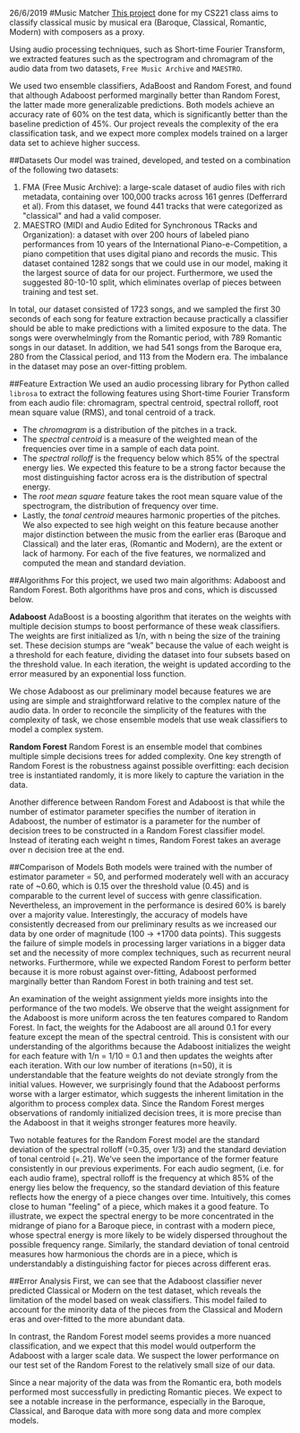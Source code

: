 26/6/2019
#Music Matcher
[This project](https://github.com/lucaspauker/music-matcher) done for my CS221 class aims to classify classical music by musical era (Baroque, Classical, Romantic, Modern) with composers as a proxy.

Using audio processing techniques, such as Short-time Fourier Transform, we extracted features such as the spectrogram and chromagram of the audio data from two datasets, `Free Music Archive` and `MAESTRO`.

We used two ensemble classifiers, AdaBoost and Random Forest, and found that although Adaboost performed marginally better than Random Forest, the latter made more generalizable predictions. Both models achieve an accuracy rate of 60% on the test data, which is significantly better than the baseline prediction of 45%. Our project reveals the complexity of the era classification task, and we expect more complex models trained on a larger data set to achieve higher success.

##Datasets
Our model was trained, developed, and tested on a combination of the following two datasets:

1. FMA (Free Music Archive): a large-scale dataset of audio files with rich metadata, containing over 100,000 tracks across 161 genres (Defferrard et al). From this dataset, we found 441 tracks that were categorized as "classical" and had a valid composer.
2. MAESTRO (MIDI and Audio Edited for Synchronous TRacks and Organization): a dataset with over 200 hours of labeled piano performances from 10 years of the International Piano-e-Competition, a piano competition that uses digital piano and records the music. This dataset contained 1282 songs that we could use in our model, making it the largest source of data for our project. Furthermore, we used the suggested 80-10-10 split, which eliminates overlap of pieces between training and test set.

In total, our dataset consisted of 1723 songs, and we sampled the first 30 seconds of each song for feature extraction because practically a classifier should be able to make predictions with a limited exposure to the data. The songs were overwhelmingly from the Romantic period, with 789 Romantic songs in our dataset. In addition, we had 541 songs from the Baroque era, 280 from the Classical period, and 113 from the Modern era. The imbalance in the dataset may pose an over-fitting problem.

##Feature Extraction
We used an audio processing library for Python called `librosa` to extract the following features using Short-time Fourier Transform from each audio file: chromagram, spectral centroid, spectral rolloff, root mean square value (RMS), and tonal centroid of a track.

- The *chromagram* is a distribution of the pitches in a track.
- The *spectral centroid* is a measure of the weighted mean of the frequencies over time in a sample of each data point.
- The *spectral rolloff* is the frequency below which 85% of the spectral energy lies. We expected this feature to be a strong factor because the most distinguishing factor across era is the distribution of spectral energy.
- The *root mean square* feature takes the root mean square value of the spectrogram, the distribution of frequency over time.
- Lastly, the *tonal centroid* meaures harmonic properties of the pitches. We also expected to see high weight on this feature because another major distinction between the music from the earlier eras (Baroque and Classical) and the later eras, (Romantic and Modern), are the extent or lack of harmony. For each of the five features, we normalized and computed the mean and standard deviation.

##Algorithms
For this project, we used two main algorithms: Adaboost and Random Forest. Both algorithms have pros and cons, which is discussed below.

**Adaboost**
AdaBoost is a boosting algorithm that iterates on the weights with multiple decision stumps to boost performance of these weak classifiers. The weights are first initialized as 1/n, with n being the size of the training set. These decision stumps are “weak” because the value of each weight is a threshold for each feature, dividing the dataset into four subsets based on the threshold value. In each iteration, the weight is updated according to the error measured by an exponential loss function.

We chose Adaboost as our preliminary model because features we are using are simple and straightforward relative to the complex nature of the audio data. In order to reconcile the simplicity of the features with the complexity of task, we chose ensemble models that use weak classifiers to model a complex system.

**Random Forest**
Random Forest is an ensemble model that combines multiple simple decisions trees for added complexity. One key strength of Random Forest is the robustness against possible overfitting: each decision tree is instantiated randomly, it is more likely to capture the variation in the data.

Another difference between Random Forest and Adaboost is that while the number of estimator parameter specifies the number of iteration in Adaboost, the number of estimator is a parameter for the number of decision trees to be constructed in a Random Forest classifier model. Instead of iterating each weight n times, Random Forest takes an average over n decision tree at the end.

##Comparison of Models
Both models were trained with the number of estimator parameter = 50, and performed moderately well with an accuracy rate of ~0.60, which is 0.15 over the threshold value (0.45) and is comparable to the current level of success with genre classification. Nevertheless, an improvement in the performance is desired 60% is barely over a majority value. Interestingly, the accuracy of models have consistently decreased from our preliminary results as we increased our data by one order of magnitude (100 -> +1700 data points). This suggests the failure of simple models in processing larger variations in a bigger data set and the necessity of more complex techniques, such as recurrent neural networks. Furthermore, while we expected Random Forest to perform better because it is more robust against over-fitting, Adaboost performed marginally better than Random Forest in both training and test set.

An examination of the weight assignment yields more insights into the performance of the two models. We observe that the weight assignment for the Adaboost is more uniform across the ten features compared to Random Forest. In fact, the weights for the Adaboost are all around 0.1 for every feature except the mean of the spectral centroid. This is consistent with our understanding of the algorithms because the Adaboost initializes the weight for each feature with 1/n = 1/10 = 0.1 and then updates the weights after each iteration. With our low number of iterations (n=50), it is understandable that the feature weights do not deviate strongly from the initial values. However, we surprisingly found that the Adaboost performs worse with a larger estimator, which suggests the inherent limitation in the algorithm to process complex data. Since the Random Forest merges observations of randomly initialized decision trees, it is more precise than the Adaboost in that it weighs stronger features more heavily.

Two notable features for the Random Forest model are the standard deviation of the spectral rolloff (=0.35, over 1/3) and the standard deviation of tonal centroid (=.21). We've seen the importance of the former feature consistently in our previous experiments. For each audio segment, (i.e. for each audio frame), spectral rolloff is the frequency at which 85% of the energy lies below the frequency, so the standard deviation of this feature reflects how the energy of a piece changes over time. Intuitively, this comes close to human "feeling" of a piece, which makes it a good feature. To illustrate, we expect the spectral energy to be more concentrated in the midrange of piano for a Baroque piece, in contrast with a modern piece, whose spectral energy is more likely to be widely dispersed throughout the possible frequency range. Similarly, the standard deviation of tonal centroid measures how harmonious the chords are in a piece, which is understandably a distinguishing factor for pieces across different eras.

##Error Analysis
First, we can see that the Adaboost classifier never predicted Classical or Modern on the test dataset, which reveals the limitation of the model based on weak classifiers. This model failed to account for the minority data of the pieces from the Classical and Modern eras and over-fitted to the more abundant data.

In contrast, the Random Forest model seems provides a more nuanced classification, and we expect that this model would outperform the Adaboost with a larger scale data. We suspect the lower performance on our test set of the Random Forest to the relatively small size of our data.

Since a near majority of the data was from the Romantic era, both models performed most successfully in predicting Romantic pieces. We expect to see a notable increase in the performance, especially in the Baroque, Classical, and Baroque data with more song data and more complex models.
